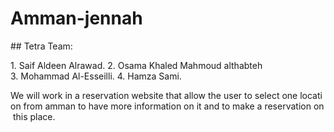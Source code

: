 # Amman-jennah

## Tetra Team:

1. Saif Aldeen Alrawad.
2. Osama Khaled Mahmoud althabteh
3. Mohammad Al-Esseilli.
4. Hamza Sami.

We will work in a reservation website that allow the user to select one location from amman to have more information on it and to make a reservation on this place.
